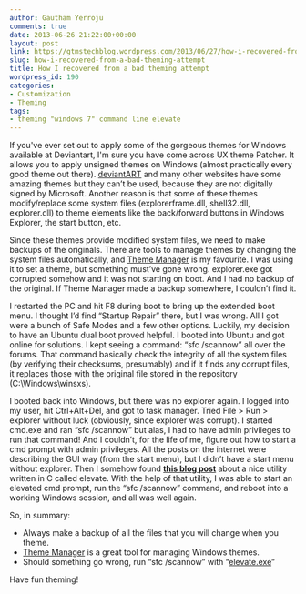 ```yaml
---
author: Gautham Yerroju
comments: true
date: 2013-06-26 21:22:00+00:00
layout: post
link: https://gtmstechblog.wordpress.com/2013/06/27/how-i-recovered-from-a-bad-theming-attempt/
slug: how-i-recovered-from-a-bad-theming-attempt
title: How I recovered from a bad theming attempt
wordpress_id: 190
categories:
- Customization
- Theming
tags:
- theming "windows 7" command line elevate
---
```


If you've ever set out to apply some of the gorgeous themes for Windows available at Deviantart, I'm sure you have come across UX theme Patcher. It allows you to apply unsigned themes on Windows (almost practically every good theme out there). [deviantART](http://browse.deviantart.com/customization/skins/windows7/visualstyle/ "Visual Styles for Windows 7 at deviantART") and many other websites have some amazing themes but they can’t be used, because they are not digitally signed by Microsoft. Another reason is that some of these themes modify/replace some system files (explorerframe.dll, shell32.dll, explorer.dll) to theme elements like the back/forward buttons in Windows Explorer, the start button, etc.

Since these themes provide modified system files, we need to make backups of the originals. There are tools to manage themes by changing the system files automatically, and [Theme Manager](http://bickelk.deviantart.com/art/Theme-Manager-Windows-7-176165228 "Theme Manager for WIndows 7 by bicklec at deviantART") is my favourite. I was using it to set a theme, but something must’ve gone wrong. explorer.exe got corrupted somehow and it was not starting on boot. And I had no backup of the original. If Theme Manager made a backup somewhere, I couldn’t find it.

I restarted the PC and hit F8 during boot to bring up the extended boot menu. I thought I’d find “Startup Repair” there, but I was wrong. All I got were a bunch of Safe Modes and a few other options. Luckily, my decision to have an Ubuntu dual boot proved helpful. I booted into Ubuntu and got online for solutions. I kept seeing a command: “sfc /scannow” all over the forums. That command basically check the integrity of all the system files (by verifying their checksums, presumably) and if it finds any corrupt files, it replaces those with the original file stored in the repository (C:\Windows\winsxs).

I booted back into Windows, but there was no explorer again. I logged into my user, hit Ctrl+Alt+Del, and got to task manager. Tried File > Run > explorer without luck (obviously, since explorer was corrupt). I started cmd.exe and ran “sfc /scannow” but alas, I had to have admin privileges to run that command! And I couldn’t, for the life of me, figure out how to start a cmd prompt with admin privileges. All the posts on the internet were describing the GUI way (from the start menu), but I didn’t have a start menu without explorer. Then I somehow found **[this blog post](http://jpassing.com/2007/12/08/launch-elevated-processes-from-the-command-line/)** about a nice utility written in C called elevate. With the help of that utility, I was able to start an elevated cmd prompt, run the “sfc /scannow” command, and reboot into a working Windows session, and all was well again.

So, in summary:

  * Always make a backup of all the files that you will change when you theme.
  * [Theme Manager](http://bickelk.deviantart.com/art/Theme-Manager-Windows-7-176165228 "Theme Manager for WIndows 7 by bicklec at deviantART") is a great tool for managing Windows themes.
  * Should something go wrong, run “sfc /scannow” with “[elevate.exe](http://jpassing.com/2007/12/08/launch-elevated-processes-from-the-command-line/)”

Have fun theming!
